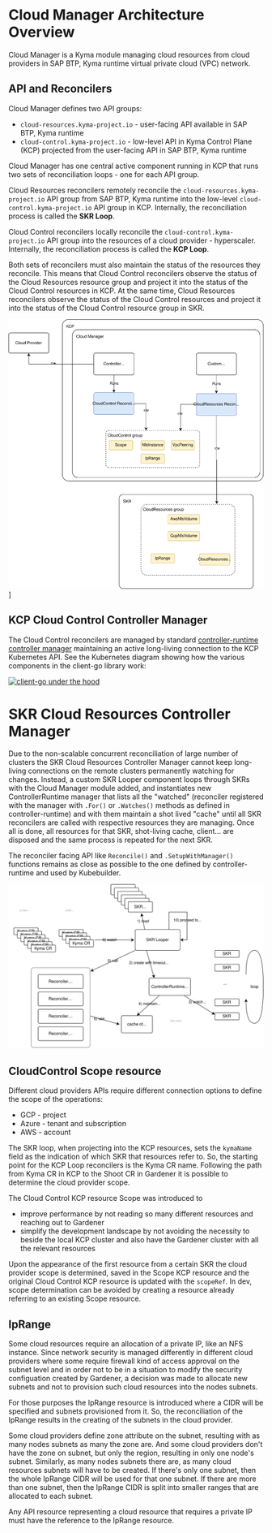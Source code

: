 # Cloud Manager Architecture Overview

Cloud Manager is a Kyma module managing cloud resources from cloud providers in SAP BTP, Kyma runtime virtual private cloud (VPC) network. 

## API and Reconcilers

Cloud Manager defines two API groups:
* `cloud-resources.kyma-project.io` - user-facing API available in SAP BTP, Kyma runtime
* `cloud-control.kyma-project.io` - low-level API in Kyma Control Plane (KCP) projected from the user-facing API in SAP BTP, Kyma runtime

Cloud Manager has one central active component running in KCP that runs two sets of reconciliation loops - one for each API group.

Cloud Resources reconcilers remotely reconcile the `cloud-resources.kyma-project.io` API group 
from SAP BTP, Kyma runtime into the low-level `cloud-control.kyma-project.io` API group in KCP. Internally, the reconciliation process is called the **SKR Loop**.

Cloud Control reconcilers locally reconcile the `cloud-control.kyma-project.io` API group into the 
resources of a cloud provider - hyperscaler. Internally, the reconciliation process is called the **KCP Loop**.

Both sets of reconcilers must also maintain the status of the resources they reconcile. This means that Cloud Control 
reconcilers observe the status of the Cloud Resources resource group and project it into the status of the Cloud Control 
resources in KCP. At the same time, Cloud Resources reconcilers observe the status of the Cloud Control resources and 
project it into the status of the Cloud Control resource group in SKR.


![API and Reconcilers](./assets/api-and-reconcilers.drawio.svg "API and Reconcilers")]

## KCP Cloud Control Controller Manager

The Cloud Control reconcilers are managed by standard 
[controller-runtime controller manager](https://github.com/kubernetes/sample-controller/blob/master/docs/controller-client-go.md) 
maintaining an active long-living connection to the KCP Kubernetes API. See the Kubernetes diagram showing how the various components in the client-go library work:

[![client-go under the hood](https://raw.githubusercontent.com/kubernetes/sample-controller/master/docs/images/client-go-controller-interaction.jpeg)](https://github.com/kubernetes/sample-controller/blob/master/docs/controller-client-go.md)

# SKR Cloud Resources Controller Manager

Due to the non-scalable concurrent reconciliation of large number of clusters the SKR Cloud Resources Controller Manager 
cannot keep long-living connections on the remote clusters permanently watching for changes. Instead, a custom
SKR Looper component loops through SKRs with the Cloud Manager module added, and instantiates new 
ControllerRuntime manager that lists all the "watched" (reconciler registered with the manager with `.For()` or `.Watches()` 
methods as defined in controller-runtime) and with them maintain a shot lived "cache" until all SKR reconcilers are 
called with respective resources they are managing. Once all is done, all resources for that SKR, shot-living cache, client... 
are disposed and the same process is repeated for the next SKR. 

The reconciler facing API like `Reconcile()` and `.SetupWithManager()` functions remains as close as possible to 
the one defined by controller-runtime and used by Kubebuilder. 

![SKR Controller Manager](./assets/skr-controller-manager.drawio.svg)


## CloudControl Scope resource

Different cloud providers APIs require different connection options to define the scope of the operations:
* GCP - project
* Azure - tenant and subscription
* AWS - account

The SKR loop, when projecting into the KCP resources, sets the `kymaName` field as the indication of which SKR that 
resources refer to. So, the starting point for the KCP Loop reconcilers is the Kyma CR name. Following the path from 
Kyma CR in KCP to the Shoot CR in Gardener it is possible to determine the cloud provider scope. 

The Cloud Control KCP resource Scope was introduced to 
* improve performance by not reading so many different resources and reaching out to Gardener
* simplify the development landscape by not avoiding the necessity to beside the local KCP cluster and also have the Gardener cluster 
  with all the relevant resources

Upon the appearance of the first resource from a certain SKR the cloud provider scope is determined, saved in the 
Scope KCP resource and the original Cloud Control KCP resource is updated with the `scopeRef`. In dev, scope determination 
can be avoided by creating a resource already referring to an existing Scope resource. 

## IpRange

Some cloud resources require an allocation of a private IP, like an NFS instance. Since network security is managed 
differently in different cloud providers where some require firewall kind of access approval on the subnet level and 
in order not to be in a situation to modify the security configuation created by Gardener, a decision was made to 
allocate new subnets and not to provision such cloud resources into the nodes subnets. 

For those purposes the IpRange resource is introduced where a CIDR will be specified and subnets provisioned from it. 
So, the reconciliation of the IpRange results in the creating of the subnets in the cloud provider.

Some cloud providers define zone attribute on the subnet, resulting with as many nodes subnets as many the zone are. 
And some cloud providers don't have the zone on subnet, but only the region, resulting in only one node's subnet. 
Similarly, as many nodes subnets there are, as many cloud resources subnets will have to be created. If there's only 
one subnet, then the whole IpRange CIDR will be used for that one subnet. If there are more than one subnet, then 
the IpRange CIDR is split into smaller ranges that are allocated to each subnet. 

Any API resource representing a cloud resource that requires a private IP must have the reference to the IpRange resource. 

